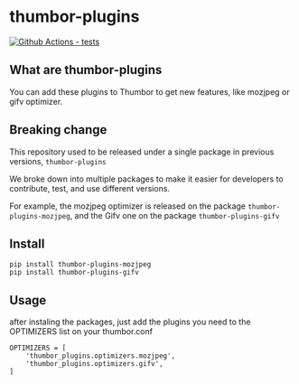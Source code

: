 # thumbor-plugins
[![Github Actions - tests](https://github.com/thumbor/thumbor-plugins/actions/workflows/test.yml/badge.svg)](https://github.com/thumbor/thumbor-plugins/actions)
## What are thumbor-plugins
You can add these plugins to Thumbor to get new features, like mozjpeg or gifv optimizer.

## Breaking change
This repository used to be released under a single package in previous versions, `thumbor-plugins`

We broke down into multiple packages to make it easier for developers to contribute, test, and use different versions.

For example, the mozjpeg optimizer is released on the package `thumbor-plugins-mozjpeg`, and the Gifv one on the package `thumbor-plugins-gifv`

## Install
```
pip install thumbor-plugins-mozjpeg
pip install thumbor-plugins-gifv
```

## Usage
after instaling the packages,
just add the plugins you need to the OPTIMIZERS list on your thumbor.conf
```
OPTIMIZERS = [
    'thumbor_plugins.optimizers.mozjpeg',
    'thumbor_plugins.optimizers.gifv',
]
```
